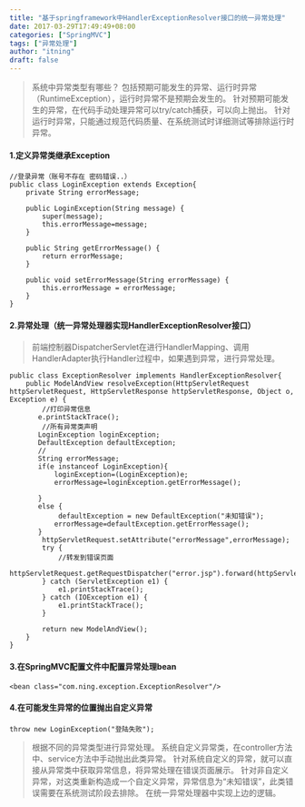 ```yaml
---
title: "基于springframework中HandlerExceptionResolver接口的统一异常处理"
date: 2017-03-29T17:49:49+08:00
categories: ["SpringMVC"]
tags: ["异常处理"]
author: "itning"
draft: false
---
```

> 系统中异常类型有哪些？
包括预期可能发生的异常、运行时异常（RuntimeException），运行时异常不是预期会发生的。
针对预期可能发生的异常，在代码手动处理异常可以try/catch捕获，可以向上抛出。
针对运行时异常，只能通过规范代码质量、在系统测试时详细测试等排除运行时异常。<!--more-->
#### 1.定义异常类继承Exception

```
//登录异常（账号不存在 密码错误..）
public class LoginException extends Exception{
    private String errorMessage;

    public LoginException(String message) {
        super(message);
        this.errorMessage=message;
    }

    public String getErrorMessage() {
        return errorMessage;
    }

    public void setErrorMessage(String errorMessage) {
        this.errorMessage = errorMessage;
    }
}
```
#### 2.异常处理（统一异常处理器实现HandlerExceptionResolver接口）

> 前端控制器DispatcherServlet在进行HandlerMapping、调用HandlerAdapter执行Handler过程中，如果遇到异常，进行异常处理。

```
public class ExceptionResolver implements HandlerExceptionResolver{
    public ModelAndView resolveException(HttpServletRequest httpServletRequest, HttpServletResponse httpServletResponse, Object o, Exception e) {
        //打印异常信息
       e.printStackTrace();
        //所有异常类声明
       LoginException loginException;
       DefaultException defaultException;
       //
       String errorMessage;
       if(e instanceof LoginException){
           loginException=(LoginException)e;
           errorMessage=loginException.getErrorMessage();

       }
       else {
            defaultException = new DefaultException("未知错误");
           errorMessage=defaultException.getErrorMessage();
       }
        httpServletRequest.setAttribute("errorMessage",errorMessage);
        try {
            //转发到错误页面
            httpServletRequest.getRequestDispatcher("error.jsp").forward(httpServletRequest,httpServletResponse);
        } catch (ServletException e1) {
            e1.printStackTrace();
        } catch (IOException e1) {
            e1.printStackTrace();
        }

        return new ModelAndView();
    }
}

```
#### 3.在SpringMVC配置文件中配置异常处理bean

```
<bean class="com.ning.exception.ExceptionResolver"/>
```
#### 4.在可能发生异常的位置抛出自定义异常

```
throw new LoginException("登陆失败");
```

> 根据不同的异常类型进行异常处理。
> 系统自定义异常类，在controller方法中、service方法中手动抛出此类异常。
> 针对系统自定义的异常，就可以直接从异常类中获取异常信息，将异常处理在错误页面展示。
针对非自定义异常，对这类重新构造成一个自定义异常，异常信息为“未知错误”，此类错误需要在系统测试阶段去排除。
在统一异常处理器中实现上边的逻辑。
